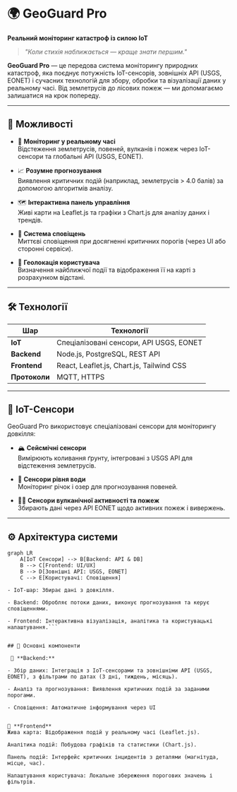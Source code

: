 # 🌍 GeoGuard Pro  
**Реальний моніторинг катастроф із силою IoT**

> _"Коли стихія наближається — краще знати першим."_

**GeoGuard Pro** — це передова система моніторингу природних катастроф, яка поєднує потужність IoT-сенсорів, зовнішніх API (USGS, EONET) і сучасних технологій для збору, обробки та візуалізації даних у реальному часі. Від землетрусів до лісових пожеж — ми допомагаємо залишатися на крок попереду.

---

## 🚀 Можливості

- 🔴 **Моніторинг у реальному часі**  
  Відстеження землетрусів, повеней, вулканів і пожеж через IoT-сенсори та глобальні API (USGS, EONET).

- 📈 **Розумне прогнозування**  
  Виявлення критичних подій (наприклад, землетрусів > 4.0 балів) за допомогою алгоритмів аналізу.

- 🗺️ **Інтерактивна панель управління**  
  Живі карти на Leaflet.js та графіки з Chart.js для аналізу даних і трендів.

- 🔔 **Система сповіщень**  
  Миттєві сповіщення при досягненні критичних порогів (через UI або сторонні сервіси).

- 📍 **Геолокація користувача**  
  Визначення найближчої події та відображення її на карті з розрахунком відстані.

---

## 🛠 Технології

| Шар           | Технології                                     |
|---------------|-------------------------------------------------|
| **IoT**       | Спеціалізовані сенсори, API USGS, EONET         |
| **Backend**   | Node.js, PostgreSQL, REST API                   |
| **Frontend**  | React, Leaflet.js, Chart.js, Tailwind CSS       |
| **Протоколи** | MQTT, HTTPS                                     |

---

## 📡 IoT-Сенсори

GeoGuard Pro використовує спеціалізовані сенсори для моніторингу довкілля:

- 🏔️ **Сейсмічні сенсори**  
  Вимірюють коливання ґрунту, інтегровані з USGS API для відстеження землетрусів.

- 🌊 **Сенсори рівня води**  
  Моніторинг річок і озер для прогнозування повеней.

- 🌋🔥 **Сенсори вулканічної активності та пожеж**  
  Збирають дані через API EONET щодо активних пожеж і вивержень.

---

## ⚙️ Архітектура системи

```mermaid
graph LR
    A[IoT Сенсори] --> B[Backend: API & DB]
    B --> C[Frontend: UI/UX]
    B --> D[Зовнішні API: USGS, EONET]
    C --> E[Користувачі: Сповіщення]

- IoT-шар: Збирає дані з довкілля.

- Backend: Обробляє потоки даних, виконує прогнозування та керує сповіщеннями.

- Frontend: Інтерактивна візуалізація, аналітика та користувацькі налаштування.```


## 🎯 Основні компоненти

 🔗 **Backend:**

- Збір даних: Інтеграція з IoT-сенсорами та зовнішніми API (USGS, EONET), з фільтрами по датах (3 дні, тиждень, місяць).

- Аналіз та прогнозування: Виявлення критичних подій за заданими порогами.

- Сповіщення: Автоматичне інформування через UI


🎨 **Frontend**
Жива карта: Відображення подій у реальному часі (Leaflet.js).

Аналітика подій: Побудова графіків та статистики (Chart.js).

Панель подій: Інтерфейс критичних інцидентів з деталями (магнітуда, місце, час).

Налаштування користувача: Локальне збереження порогових значень і фільтрів.

